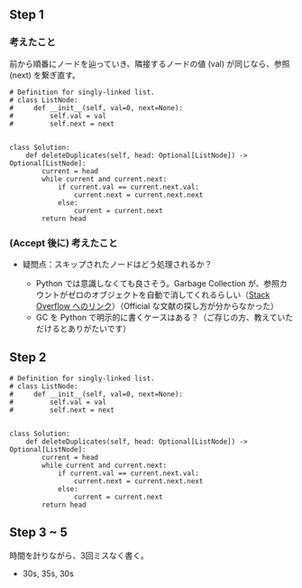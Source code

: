 ## Step 1
### 考えたこと
前から順番にノードを辿っていき、隣接するノードの値 (val) が同じなら、参照 (next) を繋ぎ直す。

```python3
# Definition for singly-linked list.
# class ListNode:
#     def __init__(self, val=0, next=None):
#         self.val = val
#         self.next = next


class Solution:
    def deleteDuplicates(self, head: Optional[ListNode]) -> Optional[ListNode]:
        current = head
        while current and current.next:
            if current.val == current.next.val:
                current.next = current.next.next
            else:
                current = current.next
        return head
```

### (Accept 後に) 考えたこと
- 疑問点：スキップされたノードはどう処理されるか？

    - Python では意識しなくても良さそう。Garbage Collection が、参照カウントがゼロのオブジェクトを自動で消してくれるらしい（[Stack Overflow へのリンク](https://stackoverflow.com/questions/59978988/delete-a-node-in-a-linked-list-is-any-form-of-garbage-collection-necessary)）（Official な文献の探し方が分からなかった）
    - GC を Python で明示的に書くケースはある？（ご存じの方、教えていただけるとありがたいです）

## Step 2

```python3
# Definition for singly-linked list.
# class ListNode:
#     def __init__(self, val=0, next=None):
#         self.val = val
#         self.next = next


class Solution:
    def deleteDuplicates(self, head: Optional[ListNode]) -> Optional[ListNode]:
        current = head
        while current and current.next:
            if current.val == current.next.val:
                current.next = current.next.next
            else:
                current = current.next
        return head
```

## Step 3 ~ 5
時間を計りながら、3回ミスなく書く。
- 30s, 35s, 30s 
